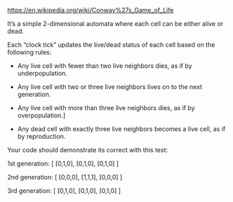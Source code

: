 https://en.wikipedia.org/wiki/Conway%27s_Game_of_Life

It’s a simple 2-dimensional automata where each cell can be either alive or dead. 

Each “clock tick” updates the live/dead status of each cell based on the following rules: 

* Any live cell with fewer than two live neighbors dies, as if by underpopulation.

* Any live cell with two or three live neighbors lives on to the next generation.

* Any live cell with more than three live neighbors dies, as if by overpopulation.]

* Any dead cell with exactly three live neighbors becomes a live cell, as if by reproduction. 


Your code should demonstrate its correct with this test: 

1st generation: [ [0,1,0], [0,1,0], [0,1,0] ]

2nd generation: [ [0,0,0], [1,1,1], [0,0,0] ]

3rd generation: [ [0,1,0], [0,1,0], [0,1,0] ]
